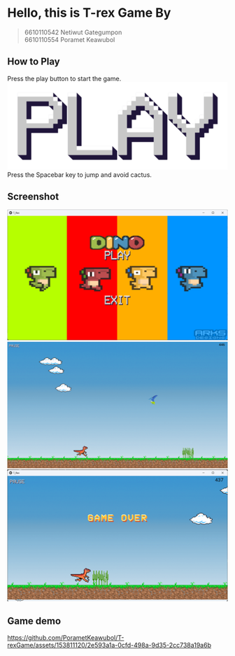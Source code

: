 # Hello, this is T-rex Game By

> 6610110542 Netiwut Gategumpon \
> 6610110554 Poramet Keawubol

## How to Play  

Press the play button to start the game. ![Screenshot](/images/PLAY.png)\
Press the Spacebar key to jump and avoid cactus.

## Screenshot

![Screenshot](/images/Screenshotstart.png)
![Screenshot](/images/Screenshotrungame.png)
![Screenshot](/images/Screenshotgameover.png)

## Game demo


https://github.com/PorametKeawubol/T-rexGame/assets/153811120/2e593a1a-0cfd-498a-9d35-2cc738a19a6b



